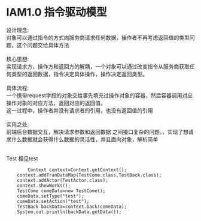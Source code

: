 # IAM1.0  指令驱动模型</br>

设计理念:</br> 对象可以通过指令的方式向服务商请求任何数据，操作者不再考虑返回值的类型问题，这个问题交给具体方法</br></br>
核心思想:</br>
     实现请求方，操作方和返回方的解耦，一个对象可以通过改变指令从服务商获取任何类型的返回数据，指令决定具体操作，操作决定返回类型。</br></br>
具体流程:</br>
  一个携带request字段的对象交给事先填充过操作对象的容器，然后容器调用对应操作对象的对应方法，返回对应的返回值。</br>
这一过程中，操作者并没有请求者的引用，也没有返回值的引用</br></br>
实用之处:</br>前端后台数据交互，解决请求参数和返回数据  之间接口复杂的问题，，实现了想请求什么数据就会获得什么数据的灵活性，并且面向对象，解析简单
</br></br>
	
Test 相见test</br>

         	Context context=Context.getContext();
		context.addTranDataMap(TestCome.class,TestBack.class);
		context.addActor(TestActor.class);
		context.showWorks();
		TestCome comeData=new TestCome();
		comeData.setType("test");
		comeData.setAction("test");
		TestBack backData=context.back(comeData);
		System.out.println(backData.getData());
